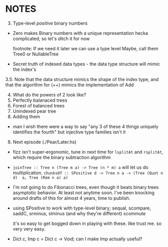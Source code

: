 # NOTES<!-- {{{ -->

3. Type-level _positive_ binary numbers

  - Zero makes Binary numbers with a unique representation hecka complicated, so let's ditch it for now

    footnote: If we need it later we can use a type level Maybe, call them Tree0 or NullableTree

  - Secret truth of indexed data types - the data type structure will mimic the index's

3.5: Note that the data structure mimics the shape of the index type, and that the algorithm for (++) mimics the implementation of Add

4. What do the powers of 2 look like?
5. Perfectly balanaced trees
6. Forest of balanced trees
7. Unindexed pear tree
8. Adding them
  - man I wish there were a way to say "any 3 of these 4 things uniquely identifies the fourth" but injective type families isn't it

8. Next episode (./Pear/Later.hs)
  - fizz isn't super-ergonomic, tune in next time for `lsplitAt` and `rsplitAt`, which require the binary subtraction algorithm
  - `joinTree :: Tree n (Tree m a) -> Tree (n * m) a` will let us do multiplication. `chunksOf :: SPositive d -> Tree n a -> (Tree (Quot n d) 
    a, Tree (Rem n a) a)`
  - I'm not going to do Fibonacci trees, even though it beats binary trees asymptotic behavior. At least not anytime soon.
    I've been knocking around drafts of this for almost 4 years, time to publish.
  - using SPositive to work with type-level binary; sequal, scompare, saddC, srminus, slminus (and why they're different)
    scommute

    it's so easy to get bogged down in playing with these. like trust me. so very very easy.
  - Dict c, Imp c = Dict c -> Void; can I make Imp actually useful?

<!-- }}} -->